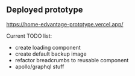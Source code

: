 ## Deployed prototype

https://home-edvantage-prototype.vercel.app/

Current TODO list:

- create loading component
- create default backup image
- refactor breadcrumbs to reusable component
- apollo/graphql stuff
